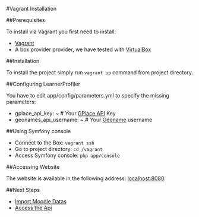 #Vagrant Installation

##Prerequisites

To install via Vagrant you first need to install:

- [Vagrant](https://www.vagrantup.com/downloads)
- A box provider provider, we have tested with [VirtualBox](https://www.virtualbox.org/)

##Installation

To install the project simply run `vagrant up` command from project directory.

##Configuring LearnerProfiler

You have to edit app/config/parameters.yml to specify the missing parameters:

- gplace_api_key: ~ # Your [GPlace API](https://developers.google.com/places/documentation/) Key
- geonames_api_username: ~ # Your [Geoname](http://www.geonames.org/) username 

##Using Symfony console

- Connect to the Box: `vagrant ssh`
- Go to project directory: `cd /vagrant`
- Access Symfony console: `php app/console`

##Accessing Website

The website is available in the following address: [localhost:8080](http://localhost:8080).

##Next Steps

- [Import Moodle Datas](import_moodle.mkd)
- [Access the Api](api_access.mkd)